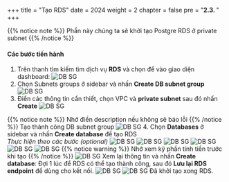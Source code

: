 +++
title = "Tạo RDS"
date = 2024
weight = 2
chapter = false
pre = "<b>2.3. </b>"
+++

{{% notice note %}}
Phần này chúng ta sẽ khởi tạo Postgre RDS ở private subnet
{{% /notice %}}

#### Các bước tiến hành

1. Trên thanh tìm kiếm tìm dịch vụ **RDS** và chọn để vào giao diện dashboard:
   ![DB SG](../../../images/3-RDS/rds_console.jpg)
2. Chọn Subnets groups ở sidebar và nhấn **Create DB subnet group**
   ![DB SG](../../../images/3-RDS/rds_subnet_gr.jpg)
3. Điền các thông tin cần thiết, chọn VPC và **private subnet** sau đó nhấn **Create**
   ![DB SG](../../../images/3-RDS/rds_subnet_gr_create.jpg)

{{% notice note %}}
Nhớ điền description nếu không sẽ báo lỗi
{{% /notice %}}
Tạo thành công DB subnet group
![DB SG](../../../images/3-RDS/rds_subnet_gr_success.jpg) 4. Chọn **Databases** ở sidebar và nhấn **Create database** để tạo RDS  
_Thực hiện theo các bước (optional)_
![DB SG](../../../images/3-RDS/db_console.jpg)
![DB SG](../../../images/3-RDS/db_engine_opt.jpg)
![DB SG](../../../images/3-RDS/db_general_setting.jpg)
![DB SG](../../../images/3-RDS/db_default_1.jpg)
![DB SG](../../../images/3-RDS/db_connect_setting_01.jpg)
![DB SG](../../../images/3-RDS/db_connect_setting_02.jpg)
{{% notice warning %}}
Nhớ xem kỹ phần tính tiền trước khi tạo
{{% /notice %}}
![DB SG](../../../images/3-RDS/costs.jpg)
Xem lại thông tin và nhấn **Create database**:
Đợi 1 lúc để RDS có thể tạo thành công, sau đó **Lưu lại RDS endpoint** để dùng cho kết nối.
![DB SG](../../../images/3-RDS/rds_waiting_create.jpg)
![DB SG](../../../images/3-RDS/rds_endpoint.jpg)
Đã khởi tạo xong RDS.
